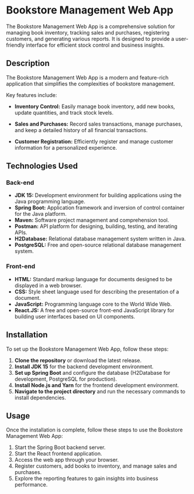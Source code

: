 # Bookstore Management Web App

The Bookstore Management Web App is a comprehensive solution for managing book inventory, tracking sales and purchases, registering customers, and generating various reports. It is designed to provide a user-friendly interface for efficient stock control and business insights.

  
## Description

The Bookstore Management Web App is a modern and feature-rich application that simplifies the complexities of bookstore management. 

Key features include:

- **Inventory Control:** Easily manage book inventory, add new books, update quantities, and track stock levels.
  
- **Sales and Purchases:** Record sales transactions, manage purchases, and keep a detailed history of all financial transactions.

- **Customer Registration:** Efficiently register and manage customer information for a personalized experience.

## Technologies Used

### Back-end

- **JDK 15:** Development environment for building applications using the Java programming language.
- **Spring Boot:** Application framework and inversion of control container for the Java platform.
- **Maven:** Software project management and comprehension tool.
- **Postman:** API platform for designing, building, testing, and iterating APIs.
- **H2Database:** Relational database management system written in Java.
- **PostgreSQL:** Free and open-source relational database management system.

### Front-end

- **HTML:** Standard markup language for documents designed to be displayed in a web browser.
- **CSS:** Style sheet language used for describing the presentation of a document.
- **JavaScript:** Programming language core to the World Wide Web.
- **React.JS:** A free and open-source front-end JavaScript library for building user interfaces based on UI components.

## Installation

To set up the Bookstore Management Web App, follow these steps:

1. **Clone the repository** or download the latest release.
2.  **Install JDK 15** for the backend development environment.
3. **Set up Spring Boot** and configure the database (H2Database for development, PostgreSQL for production).
4. **Install Node.js and Yarn** for the frontend development environment.
5. **Navigate to the project directory** and run the necessary commands to install dependencies.

## Usage

Once the installation is complete, follow these steps to use the Bookstore Management Web App:

1. Start the Spring Boot backend server.
2. Start the React frontend application.
3. Access the web app through your browser.
4. Register customers, add books to inventory, and manage sales and purchases.
5. Explore the reporting features to gain insights into business performance.
